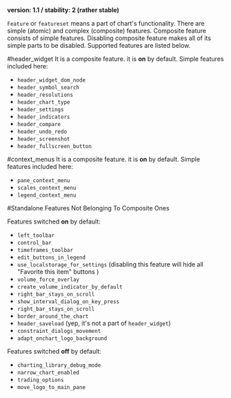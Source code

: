 **version: 1.1 / stability: 2 (rather stable)**

`Feature` or `featureset` means a part of chart's functionality. There are simple (atomic) and complex (composite) features. Composite feature consists of simple features. Disabling composite feature makes all of its simple parts to be disabled. Supported features are listed below.

#header_widget
It is a composite feature. it is **on** by default. Simple features included here:

* `header_widget_dom_node`
* `header_symbol_search`
* `header_resolutions`
* `header_chart_type`
* `header_settings`
* `header_indicators`
* `header_compare`
* `header_undo_redo`
* `header_screenshot`
* `header_fullscreen_button`

#context_menus
It is a composite feature. it is **on** by default. Simple features included here:
* `pane_context_menu`
* `scales_context_menu`
* `legend_context_menu`

#Standalone Features Not Belonging To Composite Ones

Features switched **on** by default:

* `left_toolbar`
* `control_bar`
* `timeframes_toolbar`
* `edit_buttons_in_legend`
* `use_localstorage_for_settings` (disabling this feature will hide all "Favorite this item" buttons )
* `volume_force_overlay`
* `create_volume_indicator_by_default`
* `right_bar_stays_on_scroll`
* `show_interval_dialog_on_key_press`
* `right_bar_stays_on_scroll`
* `border_around_the_chart`
* `header_saveload` (yep, it's not a part of `header_widget`)
* `constraint_dialogs_movement`
* `adapt_onchart_logo_background`

Features switched **off** by default:

* `charting_library_debug_mode`
* `narrow_chart_enabled`
* `trading_options`
* `move_logo_to_main_pane`
